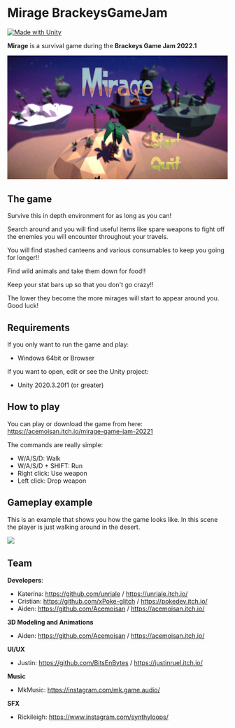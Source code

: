 # Mirage BrackeysGameJam
[![Made with Unity](https://img.shields.io/badge/Made%20with-Unity-57b9d3.svg?style=flat&logo=unity)](https://www.unity.com)

**Mirage** is a survival game during the **Brackeys Game Jam 2022.1**

<img src="https://github.com/xPoke-glitch/MirageGameJam/blob/New-Main/Images/MirageMainMenu.png" width="750">

## The game
Survive this in depth environment for as long as you can!

Search around and you will find useful items like spare weapons to fight off the enemies you will encounter throughout your travels. 

You will find stashed canteens and various consumables to keep you going for longer!!

Find wild animals and take them down for food!! 

Keep your stat bars up so that you don't go crazy!!

The lower they become the more mirages will start to appear around you.
Good luck!

## Requirements

If you only want to run the game and play:
* Windows 64bit or Browser

If you want to open, edit or see the Unity project:
* Unity 2020.3.20f1 (or greater)

## How to play

You can play or download the game from here: https://acemoisan.itch.io/mirage-game-jam-20221

The commands are really simple:
* W/A/S/D: Walk
* W/A/S/D + SHIFT: Run
* Right click: Use weapon
* Left click: Drop weapon

## Gameplay example
This is an example that shows you how the game looks like. In this scene the player is just walking around in the desert. 

<img src="https://github.com/xPoke-glitch/MirageGameJam/blob/New-Main/Images/MirageGif.gif" width="750">

## Team

**Developers**:
* Katerina: https://github.com/unriale / https://unriale.itch.io/
* Cristian: https://github.com/xPoke-glitch / https://pokedev.itch.io/
* Aiden: https://github.com/Acemoisan / https://acemoisan.itch.io/

**3D Modeling and Animations**
* Aiden: https://github.com/Acemoisan / https://acemoisan.itch.io/

**UI/UX**
* Justin: https://github.com/BitsEnBytes / https://justinruel.itch.io/

**Music**
* MkMusic: https://instagram.com/mk.game.audio/

**SFX**
* Rickileigh: https://www.instagram.com/synthyloops/
